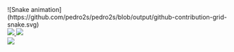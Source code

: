 <!-- ### Olá! 👋 Eu sou o Pedro

Sou um desenvolvedor full stack com ampla experiência em diversas tecnologias. Ao longo do tempo, adquiri habilidades avançadas em várias áreas da programação. Algumas das minhas competências incluem:

- HTML5, CSS3, JavaScript Vanila, Node.js, TypeScript, Express, AdonisJS, NestJS, TypeORM, Vue, React.

**Gerenciamento de bancos de dados:**
- PostgreSQL, MySQL, MongoDB.

**Outras competências:**
- Docker
- Git e Controle de Versão de Codigo
- Cloud and Cloud Computing com AWS (EC2, ECR, ECS, S3, Lambda, Secrets Manager)
- Microservices, Clean code, SOLID, Design patterns
- Messageria com RabbitMQ
- Programação Assíncrona
- Integração com API

Meu compromisso com o aprendizado contínuo, continua firme, e estou sempre buscando conhecimento em novas tecnologias e aprimorando minhas habilidades.

Seja bem-vindo ao meu perfil do GitHub, onde você pode encontrar projetos e contribuições relacionadas a diversas áreas da programação. Fique à vontade para explorar meu trabalho e entrar em contato se tiver alguma pergunta ou oportunidade de colaboração.

Vamos continuar evoluindo juntos! 🚀 -->

[comment]: <> (<div>)
[comment]: <> (  <a href="https://pedro2s.github.io/">)
[comment]: <> (  <img height=170em src="https://github-readme-stats.vercel.app/api?username=pedro2s&count_private=true&include_all_commits=true&show_icons=true&theme=radical" >)
[comment]: <> (  <img height=170em src="https://github-readme-stats.vercel.app/api/top-langs?username=pedro2s&layout=compact&theme=tokyonight&langs_count=10" >)
[comment]: <> (</div>)

<div>    
  ![Snake animation](https://github.com/pedro2s/pedro2s/blob/output/github-contribution-grid-snake.svg)  
</div>

<div>
  <a href="https://pedro2s.github.io/">
    <img height=170em src="https://github-readme-stats.vercel.app/api?username=pedro2s&count_private=true&include_all_commits=true&show_icons=true&theme=radical" >
    <img height=170em src="https://github-readme-stats.vercel.app/api/top-langs?username=pedro2s&layout=compact&theme=tokyonight&langs_count=10" >
  </a>
</div>

<div>
  <img align="center" src="https://cr-skills-chart-widget.azurewebsites.net/api/api?username=pedrosantana-dev&skills=html,css,scss,javascript,typescript,vue,c" width="800" />
</div>



